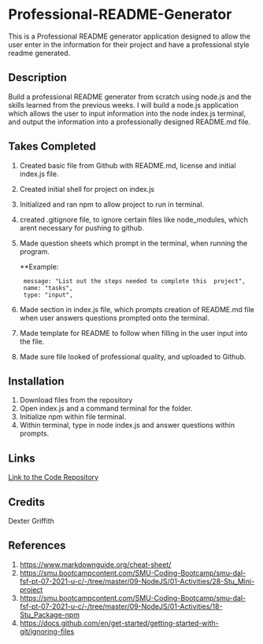 # Professional-README-Generator

This is a Professional README generator application designed to allow the user enter in the information for their project and have a professional style readme generated. 

## Description 

Build a professional README generator from scratch using node.js and the skills learned from the previous weeks. I will build a node.js application which allows the user to input information into the node index.js terminal, and output the information into a professionally designed README.md file. 

## Takes Completed

1. Created basic file from Github with README.md, license and initial index.js file. 
2. Created initial shell for project on index.js 
3. Initialized and ran npm to allow project to run in terminal.
4. created .gitignore file, to ignore certain files like node_modules, which arent necessary for pushing to github. 
5. Made question sheets which prompt in the terminal, when running the program. 

    **Example: 
        
        message: "List out the steps needed to complete this  project",
        name: "tasks",
        type: "input",
6. Made section in index.js file, which prompts creation of README.md file when user answers questions prompted onto the terminal. 
7. Made template for README to follow when filling in the user input into the file.
8. Made sure file looked of professional quality, and uploaded to Github.  

## Installation

1. Download files from the repository
2. Open index.js and a command terminal for the folder.
3. Initialize npm within file terminal.  
4. Within terminal, type in node index.js and answer questions within prompts. 

## Links 

[Link to the Code Repository](https://github.com/DexterLGriffith/Professional-README-Generator)

## Credits 

Dexter Griffith

## References 

1. https://www.markdownguide.org/cheat-sheet/
2. https://smu.bootcampcontent.com/SMU-Coding-Bootcamp/smu-dal-fsf-pt-07-2021-u-c/-/tree/master/09-NodeJS/01-Activities/28-Stu_Mini-project
3. https://smu.bootcampcontent.com/SMU-Coding-Bootcamp/smu-dal-fsf-pt-07-2021-u-c/-/tree/master/09-NodeJS/01-Activities/18-Stu_Package-npm
4. https://docs.github.com/en/get-started/getting-started-with-git/ignoring-files
